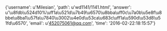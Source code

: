 {'username': u'Milesian', 'path': u'wd1141/1141.html', 'answer': u'\u8fdb\u524d10%\uff1a\u521d\u7b49\u6570\u8bba\uff0c\u7a0b\u5e8f\u8bbe\u8ba1\u57fa\u7840\u3002\u4e0d\u53ca\u683c\uff1a\u590d\u53d8\u51fd\u6570', 'email': u'452075061@qq.com', 'time': '2016-02-22:18:15:57'}